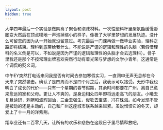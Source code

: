 ```yaml
---
layout: post
hidden: true
---
```

大学四年最后一个实验是做阴离子聚合和泡沫材料。一次性塑料杯里聚氨酯缓慢膨胀变大然后在顶点噗地一声泡掉缩小的样子，像极了大学里梦想的发展轨迹。没什么可留恋的因为从一开始就没留意过。考完最后一门课再做一做毕业实验，理科之路即将结束。理科到底带给我什么，不能说是严谨的逻辑和理性的头脑（若假借理科的名义倒是可以，不如说是因为严谨的逻辑和理性的头脑才会去选理科）。骨子里我还是那个不按常理出牌喜欢突然行动有着光荣与梦想的文学小青年。这通常是个调侃的贬义词。

中午EY突然打电话来问我是否有时间去参加寒假实习，一直网申无声无息却在今天来了突然袭击。确认了是四周而不是四个月之后，我表示可以接受。无形中我也明白了成长的代价——只有一个星期的春节假期，其余时间都要在广州，离自己愈来愈远的家和父母。更让人不爽的，是身边相处四年即将远走高飞的朋友。小曦去复旦读研，刺猬和波辉回汕，三金去强生，俊钦去宝洁，冯在珠海。如今发现不管是被动的还是主动的，自己和广州这座城市联系越来越紧。虽说憎恨它的冬天，却爱上了十一月的洋紫荆。

距毕业还有二百零几天，让所有的欢乐和悲伤在这段日子里尽情释放吧。